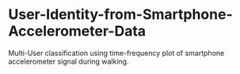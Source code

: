 # User-Identity-from-Smartphone-Accelerometer-Data

Multi-User classification using time-frequency plot of smartphone accelerometer signal during walking.
